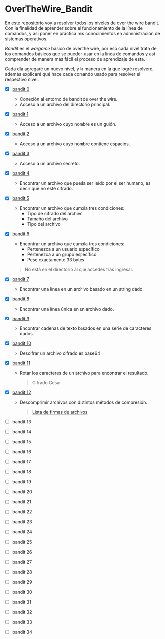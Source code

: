 # OverTheWire_Bandit

En este repositorio voy a resolver todos los niveles de over the wire bandit. 
Con la finalidad de aprender sobre el funcionamiento de la línea de comandos, 
y así poner en práctica mis conocimientos en administración de sistemas operativos.

_Bandit_ es el _wargame_ básico de over the wire, por eso cada nivel trata de los comandos básicos 
que se pueden usar en la línea de comandos y así comprender de manera más fácil el proceso de 
aprendizaje de esta. 

Cada día agregaré un nuevo nivel, y la manera en la que logré resolvero, además explicaré qué hace 
cada comando usado para resolver el respectivo nivel.

- [x] [bandit 0](bandit_00/bandit0.md)
  - Conexión al entorno de bandit de over the wire.
  - Acceso a un archivo del directorio principal.
  
- [x] [bandit 1](bandit_01/bandit1.md)
  - Acceso a un archivo cuyo nombre es un guión.

- [x] [bandit 2](bandit_02/bandit2.md)
  - Acceso a un archivo cuyo nombre contiene espacios.
    
- [x] [bandit 3](bandit_03/bandit3.md)
  - Acceso a un archivo secreto.
      
- [x] [bandit 4](bandit_04/bandit4.md)
  - Encontrar un archivo que pueda ser leído por el ser humano, es decir que no esté cifrado.
      
- [x] [bandit 5](bandit_05/bandit5.md)
  - Encontrar un archivo que cumpla tres condiciones:
    - Tipo de cifrado del archivo
    - Tamaño del archivo
    - Tipo del archivo
      
- [x] [bandit 6](bandit_06/bandit6.md)
  - Encontrar un archivo que cumpla tres condiciones:
    - Pertenezca a un usuario específico
    - Pertenezca a un grupo específico
    - Pese exactamente 33 bytes
   > No está en el directorio al que accedes tras ingresar.
      
- [x] [bandit 7](bandit_07/bandit7.md)
  - Encontrar una línea en un archivo basado en un string dado.
    
- [x] [bandit 8](bandit_08/bandit8.md)
  - Encontrar una línea única en un archivo dado.

- [x] [bandit 9](bandit_09/bandit9.md)
  - Encontrar cadenas de texto basados en una serie de caracteres dados.

- [x] [bandit 10](bandit_10/bandit10.md)
  - Descifrar un archivo cifrado en base64
     
- [x] [bandit 11](bandit_11/bandit11.md)
  - Rotar los caracteres de un archivo para encontrar el resultado.
    > Cifrado Cesar
    
- [x] [bandit 12](bandit_12/bandit12.md)
  - Descomprimir archivos con distintos métodos de compresión.
    > [Lista de firmas de archivos][1]

- [ ] bandit 13

- [ ] bandit 14

- [ ] bandit 15

- [ ] bandit 16

- [ ] bandit 17

- [ ] bandit 18

- [ ] bandit 19

- [ ] bandit 20

- [ ] bandit 21

- [ ] bandit 22

- [ ] bandit 23

- [ ] bandit 24

- [ ] bandit 25

- [ ] bandit 26

- [ ] bandit 27

- [ ] bandit 28

- [ ] bandit 29

- [ ] bandit 30

- [ ] bandit 31

- [ ] bandit 32

- [ ] bandit 33

- [ ] bandit 34

[1]: https://en.wikipedia.org/wiki/List_of_file_signatures
